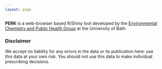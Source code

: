 ```yaml
---
layout: page
---
```


**PERK** is a web-browser based R/Shiny tool developed by the [Environmental Chemistry and Public Health Group](https://people.bath.ac.uk/bkh20/) at the University of Bath.


### Disclaimer

We accept no liability for any errors in the data or its publication here: use this data at your own risk. You should not use this data to make individual prescribing decisions.